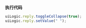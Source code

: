 <p class="panel-title"><b>执行代码</b></p>

```javascript
uiLogic.reply.toggleCollapse(true);
uiLogic.reply.setValue(" ");
```

